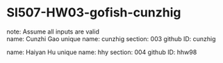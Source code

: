 # SI507-HW03-gofish-cunzhig
note: Assume all inputs are valid  
name: Cunzhi Gao
unique name: cunzhig
section: 003
github ID: cunzhig

name: Haiyan Hu
unique name: hhy
section: 004
github ID: hhw98
